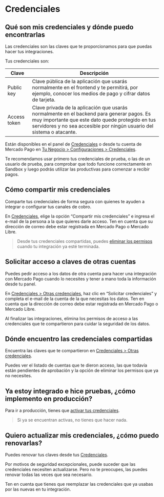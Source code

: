 # Credenciales

## Qué son mis credenciales y dónde puedo encontrarlas

Las credenciales son las claves que te proporcionamos para que puedas hacer tus integraciones.

Tus credenciales son:

| Clave | Descripción |
| --- | --- |
| Public key | Clave pública de la aplicación que usarás normalmente en el frontend y te permitirá, por ejemplo, conocer los medios de pago y cifrar datos de tarjeta. |
| Access token | Clave privada de la aplicación que usarás normalmente en el backend para generar pagos. Es muy importante que este dato quede protegido en tus servidores y no sea accesible por ningún usuario del sistema o atacante. |

Están disponibles en el panel de [Credenciales]([FAKER][CREDENTIALS][URL]) o desde tu cuenta de Mercado Pago en [Tu Negocio > Configuraciones > Credenciales](https://www.mercadopago[FAKER][URL][DOMAIN]/settings/account/credentials).

Te recomendamos usar primero tus credenciales de prueba, o las de un usuario de prueba, para comprobar que todo funcione correctamente en Sandbox y luego podrás utilizar las productivas para comenzar a recibir pagos.

## Cómo compartir mis credenciales

Comparte tus credenciales de forma segura con quienes te ayuden a integrar o configurar tus canales de cobro.

En [Credenciales](https://www.mercadopago[FAKER][URL][DOMAIN]/settings/account/credentials), elige la opción “Compartir mis credenciales” e ingresa el e-mail de la persona a la que quieres darle acceso. Ten en cuenta que su dirección de correo debe estar registrada en Mercado Pago o Mercado Libre.

> Desde tus credenciales compartidas, puedes [eliminar los permisos](https://www.mercadopago[FAKER][URL][DOMAIN]/settings/account/credentials) cuando tu integración ya esté terminada.

## Solicitar acceso a claves de otras cuentas

Puedes pedir acceso a los datos de otra cuenta para hacer una integración con Mercado Pago cuando lo necesites y tener a mano toda la información desde tu panel.

En [Credenciales > Otras credenciales](https://mercadopago[FAKER][URL][DOMAIN]/developers/panel/credentials/share), haz clic en “Solicitar credenciales” y completa el e-mail de la cuenta de la que necesitas los datos. Ten en cuenta que la dirección de correo debe estar registrada en Mercado Pago o Mercado Libre.

Al finalizar las integraciones, elimina los permisos de acceso a las credenciales que te compartieron para cuidar la seguridad de los datos.

## Dónde encuentro las credenciales compartidas

Encuentra las claves que te compartieron en [Credenciales > Otras credenciales](https://mercadopago[FAKER][URL][DOMAIN]/developers/panel/credentials/share).

Puedes ver el listado de cuentas que te dieron acceso, las que todavía están pendientes de aprobación y la opción de eliminar los permisos que ya no necesites.

## Ya estoy integrado e hice pruebas, ¿cómo implemento en producción?

Para ir a producción, tienes que [activar tus credenciales]([FAKER][CREDENTIALS][URL]).

> Si ya se encuentran activas, no tienes que hacer nada.

## Quiero actualizar mis credenciales, ¿cómo puedo renovarlas?

Puedes renovar tus claves desde tus [Credenciales]([FAKER][CREDENTIALS][URL]).

Por motivos de seguridad excepcionales, puede suceder que las credenciales necesiten actualizarse. Pero no te preocupes, las puedes renovar todas las veces que sea necesario.<br>

Ten en cuenta que tienes que reemplazar las credenciales que ya usabas por las nuevas en tu integración.